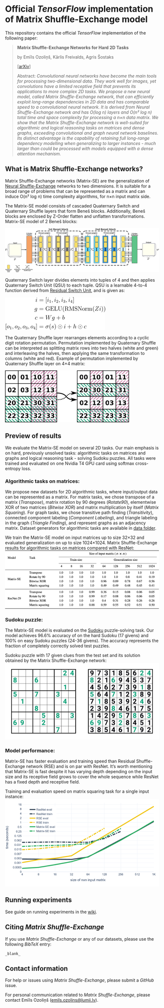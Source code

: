 # Official _TensorFlow_ implementation of Matrix Shuffle-Exchange model

This repository contains the official _TensorFlow_ implementation of the following paper:

>**Matrix Shuffle-Exchange Networks for Hard 2D Tasks**
>
> by Emīls Ozoliņš, Kārlis Freivalds, Agris Šostaks
>
> [[arXiv](https://arxiv.org/abs/2006.15892)]
>
>Abstract: _Convolutional neural networks have become the main tools for processing two-dimensional data.
> They work well for images, yet convolutions have a limited receptive field that prevents its applications 
> to more complex 2D tasks. We propose a new neural model, called Matrix Shuffle-Exchange network, 
> that can efficiently exploit long-range dependencies in 2D data and has comparable speed to a convolutional
> neural network. It is derived from  Neural Shuffle-Exchange network and has O(log n) layers and O(n² log n) 
> total time and space complexity for processing a n×n data matrix. We show that the Matrix Shuffle-Exchange 
> network is well-suited for algorithmic and logical reasoning tasks on matrices and dense graphs, exceeding convolutional
> and graph neural network baselines. Its distinct advantage is the capability of retaining full long-range dependency 
> modelling when generalizing to larger instances - much larger than could be processed with models equipped 
> with a dense attention mechanism._


## What is Matrix Shuffle-Exchange networks?

Matrix Shuffle-Exchange networks (Matrix-SE) are the generalization of [Neural Shuffle-Exchange](https://github.com/LUMII-Syslab/shuffle-exchange) networks to two dimensions. 
It is suitable for a broad range of problems that can be represented as a matrix and can induce O(n² log n) time complexity algorithms, for n×n input matrix side.

The Matrix-SE model consists of cascaded Quaternary Switch and Quaternary Shuffle layers that form Beneš blocks. 
Additionally, Beneš blocks are enclosed by Z-Order flatten and unflatten transformations. Matrix-SE model of 2 Beneš blocks:

![](assets/matrix_se_model.png)

Quaternary Switch layer divides elements into tuples of 4 and then applies Quaternary Switch Unit (QSU) to each tuple. QSU is a learnable
4-to-4 function derived from [Residual Switch Unit](https://github.com/LUMII-Syslab/RSE), and is given as:

![](assets/qsu.png)

The Quaternary Shuffle layer rearranges elements according to a cyclic digit rotation permutation.
Permutation implemented by Quaternary Shuffle can be interpreted as splitting matrix rows into two 
halves (white and green) and interleaving the halves, then applying the same transformation to columns (white and red). 
Example of permutation implemented by Quaternary Shuffle layer on 4×4 matrix:

![](assets/quaternary_shuffle.jpg)
## Preview of results
We evaluate the Matrix-SE model on several 2D tasks.
Our main emphasis is on hard, previously unsolved tasks: algorithmic tasks on matrices and graphs and logical reasoning 
task - solving Sudoku puzzles. All tasks were trained and evaluated on one Nvidia T4 GPU card using softmax cross-entropy loss.

### Algorithmic tasks on matrices:
We propose new datasets for 2D algorithmic tasks, where input/output data can be represented as a matrix. 
For matrix tasks, we chose transpose of a matrix (_Transpose_), matrix rotation by 90 degrees (_Rotate90_), 
elementwise XOR of two matrices (_Bitwise XOR_) and matrix multiplication by itself (_Matrix Squaring_).
For graph tasks, we chose transitive path finding (_Transitivity_), connected component labeling (_Component Labeling_),
and triangle labeling in the graph (_Triangle Finding_), and represent graphs as an adjacency matrix. 
Dataset generators for algorithmic tasks are available in [data folder](https://github.com/LUMII-Syslab/Matrix-SE/tree/master/data).

We train the Matrix-SE model on input matrices up to size 32×32 and evaluated generalization on up to size 1024×1024. 
Matrix Shuffle-Exchange results for algorithmic tasks on matrices compared with ResNet:
![](assets/matrices_results.png)

###  Sudoku puzzle:
The Matrix-SE model is evaluated on the [Sudoku](https://en.wikipedia.org/wiki/Sudoku) puzzle-solving task. 
Our model achieves 96.6\% accuracy of on the hard Sudoku (17 givens)
and 100% on easy Sudoku puzzles (24-36 givens). The accuracy represents the fraction of completely correctly solved test puzzles.

Sudoku puzzle with 17 given clues from the test set and its solution obtained by the Matrix Shuffle-Exchange network: 
![](assets/sudoku.png)

### Model performance:
Matrix-SE has faster evaluation and training speed than Residual Shuffle-Exchange network (RSE) and is on par with ResNet.
It’s worth mentioning that Matrix-SE is fast despite it has varying depth depending on the input 
size and its receptive field grows to cover the whole sequence while ResNet has a fixed depth and receptive field.

Training and evaluation speed on matrix squaring task for a single input instance: 
![](assets/matrix_time_comparison.png)

## Running experiments
See guide on running experiments in the [wiki](https://github.com/LUMII-Syslab/Matrix-SE/wiki/Running-experiments).

## Citing _Matrix Shuffle-Exchange_

If you use _Matrix Shuffle-Exchange_ or any of our datasets, please use the following _BibTeX_ entry:
```
_blank_
```

## Contact information

For help or issues using _Matrix Shuffle-Exchange_, please submit a _GitHub_ issue.

For personal communication related to _Matrix Shuffle-Exchange_, please contact Emīls Ozoliņš ([emils.ozolins@lumii.lv](mailto:emils.ozolins@lumii.lv)).
